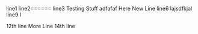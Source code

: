 line1
line2======
line3
Testing Stuff
adfafaf
Here New Line
line6
lajsdfkjal
line9
l

12th line
More Line
14th line
